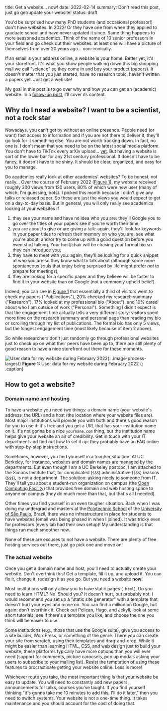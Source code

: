 title: Get a website... now!
date: 2022-02-14
summary: Don't read this post, just go get/update your website!
status: draft


You'd be surprised how many PhD students (and occasional professor!) don't have websites. In 2022!
Or they have one from when they applied to graduate school and have never updated it since. Same
thing happens to more seasoned academics. Think of the name of 10 senior professors in your
field and go check out their websites: at least one will have a picture of themselves from over 20
years ago... non-ironically.

If an email is your address online, a website is your home. Better yet, it's your storefront.
It's what you show people walking down this big shopping mall we call "science" so they come in
and buy your product (papers). It doesn't matter that you just started, have no research topic,
haven't written a papers yet. Just get a website!

My goal in this post is to go over why and how you can get an (academic) website.
In a [follow-up post](#), I'll cover its content.


## Why do I need a website? I want to be a scientist, not a rock star

Nowadays, you can't get by without an online presence. People need (or want)
fast access to information and if you are not there to deliver it, they'll go
look for it something else. You are not worth tracking down. In fact, no one is.
I don't mean that you need to be on the latest social media platform. You don't
have to TikTok every arXiv upload... [yet](#). But having a website is sort of
the lower bar for any 21st century professional. It doesn't have to be fancy,
it doesn't have to be shiny. It should be clear, organized, and easy for you to
manage.

Do academics really look at other academics' websites? To be honest, not really...
Over the course of February 2022 ([Figure 1](#)), my website received roughly 300
views from 120 users, 80% of which were new user (many of which, I'm guessing, bots).
I picked this month because I didn't give any talks or released paper. So these are
just the views you would expect to get on a day-to-day basis. But in general, you will
only really see academics looking at your websites if

  1. they see your name and have no idea who you are: they'll Google you to go over
    the titles of your papers see if you're worth their time;
  2. you are about to give or are giving a talk: again, they'll look for keywords in
    your paper titles to refresh their memory on who you are, see what you're about,
    and/or try to come up with a good question before you even start talking.
    Your host/chair will be chasing your formal bio so they can introduce you;
  3. they have to meet with you: again, they'll be looking for a quick snippet of who you
    are so they know what to talk about (although some more spontaneous souls that enjoy
    being surprised by life might prefer *not* to prepare for meetings);
  4. they are looking for a specific paper and they believe will be faster to find it in
    your website than on Google (not a commonly upheld belief).

Indeed, you can see in [Figure 1](#) that essentially a third of visitors went to
check my papers ("Publications"), 20% checked my research summary ("Research"),
17% looked at my professional bio ("About"), and 10% cared about who I am outside
of work ("Personal"). Something I didn't expect is that the engagement time actually
tells a very different story: visitors spent more time on the research summary and
personal page than reading my bio or scrolling through my list of publications.
The formal bio has only 5 views, but the longest engagement time (most likely
because of item 2 above).

So while researchers don't just randomly go through professional
websites just to check up on what their peers have been up to,
there are still plenty of good reason to have a nice storefront
out there for these moments.

![User data for my website during February 2022]({static}/images/blog/google_analytics.png){: .image-process-largest}
**Figure 1:** User data for my website during February 2022
{: .caption}


## How to get a website?

### Domain name and hosting

To have a website you need two things: a domain name (your website's address, the URL)
and a host (the location where your website files are). Most major institutions
will provide you with both and there's good reason for you to use it: it's free and
you get a URL that has your institution name on it. It's not gonna be a nice `yourname.com`
thing, but the institution name helps give your website an air of credibility.
Get in touch with your IT department and find out how to set it up: they probably
have an FAQ online with step-by-step instructions.

Sometimes, however, you find yourself in a tougher situation. At UC Berkeley,
for instance, websites and domain names are managed by the departments. But even though
I am a UC Berkeley postdoc, I am attached to the Simons Institute that, for
complicated (`$$$`) administrative (`$$$`) reasons (`$$$`), is not a department.
The solution: asking nicely to someone from IT. They'll tell you about a
student-run organization on campus (the [Open Computing Facility](https://www.ocf.berkeley.edu/))
that provides free domain and web hosting space to anyone on campus
(they do much more than that, but that's all I needed).

Other times you find yourself in an even tougher situation. Back when I was doing my
undergrad and masters at the [Polytechnic School](#) of the [University of S&atilde;o Paulo](#), Brazil,
there was no infrastructure in place for students to have websites (email was being
phased in when I joined). It was tricky even for professors (every lab had their own setup)!
My understanding is that things run much smoother now.

None of these are excuses to not have a website. There are plenty of free hosting
services out there, just go pick one and move on!


### The actual website

Once you get a domain name and host, you'll need to actually create your website.
Don't overthink this! Get a template, fill it up, and upload it. You can fix it,
change it, redesign it as you go. But you need a website **now**!

Most institutions will only allow you to have static pages (`.html`).
Do you need to learn HTML? No. Should you? It doesn't hurt, but probably not.
I would recommend you set up a "static site generator" with a template that doesn't
hurt your eyes and move on. You can find a million on Google, but again:
don't overthink it. Check out [Pelican](#), [Hugo](#), and [Jekyll](#), look at
some short tutorials, see if there's a template you like, and choose the one you
think will be easier to use.

Some institutions (e.g., those that use the Google suite), give you access to
a site builder, WordPress, or something of the genre. There you can create your
site from scratch, using their templates and drag-and-drop. While it might be easier
than learning HTML, CSS, and web design just to build your website, these platforms
typically have more options than you will ever need (support for comments,
picture carousels, pop up modals asking your users to subscribe to your mailing list).
Resist the temptation of using these features to procrastinate getting your website online.
Less is more!

Whichever route you take, the most important thing is that your website be easy to
update. You will need to constantly add new papers, announcements for talks, courses
you've taught. If you find yourself thinking "it's gonna take me 10 minutes to add this,
I'll do it later," then you need to switch systems. Your website is not a one-time thing.
It takes maintenance and you should account for the cost of doing that.
